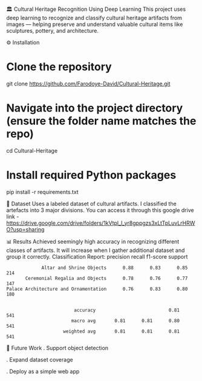 🏛️ Cultural Heritage Recognition Using Deep Learning
This project uses deep learning to recognize and classify cultural heritage artifacts from images — helping preserve and understand valuable cultural items like sculptures, pottery, and architecture.

⚙️ Installation
# Clone the repository
git clone https://github.com/Farodoye-David/Cultural-Heritage.git

# Navigate into the project directory (ensure the folder name matches the repo)
cd Cultural-Heritage

# Install required Python packages
pip install -r requirements.txt

📁 Dataset
Uses a labeled dataset of cultural artifacts.
I classified the artefacts into 3 major divisions. You can access it through this google drive link - https://drive.google.com/drive/folders/1kVtpl_l_yr8gppgzs3xLtTpLuvLrHRWO?usp=sharing

📊 Results
Achieved seemingly high accuracy in recognizing different classes of artifacts. It will increase when I gather additional dataset and group it correctly.
Classification Report:
                                             precision    recall  f1-score   support

                 Altar and Shrine Objects      0.88      0.83      0.85       214
           Ceremonial Regalia and Objects      0.78      0.76      0.77       147
    Palace Architecture and Ornamentation      0.76      0.83      0.80       180


                             accuracy                           0.81       541
                            macro avg       0.81      0.81      0.80       541
                         weighted avg       0.81      0.81      0.81       541

📌 Future Work
. Support object detection

. Expand dataset coverage

. Deploy as a simple web app
